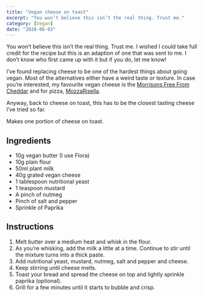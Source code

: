 ```yaml
---
title: "Vegan cheese on toast"
excerpt: "You won’t believe this isn’t the real thing. Trust me."
category: [Vegan]
date: "2020-06-03"
---
```


You won’t believe this isn’t the real thing. Trust me. I wished I could take full credit for the recipe but this is an adaption of one that was sent to me. I don’t know who first came up with it but if you do, let me know!

I’ve found replacing cheese to be one of the hardest things about going vegan. Most of the alternatives either have a weird taste or texture. In case you’re interested, my favourite vegan cheese is the [Morrisons Free From Cheddar](https://groceries.morrisons.com/products/morrisons-free-from-cheddar-430390011) and for pizza, [MozzaRisella](https://www.mozzarisella.co.uk/Products/mozzarisella-classic/).

Anyway, back to cheese on toast, this has to be the closest tasting cheese I’ve tried so far.

Makes one portion of cheese on toast.

## Ingredients

- 10g vegan butter (I use Flora)
- 10g plain flour
- 50ml plant milk
- 40g grated vegan cheese
- 1 tablespoon nutritional yeast
- 1 teaspoon mustard
- A pinch of nutmeg
- Pinch of salt and pepper
- Sprinkle of Paprika

## Instructions

1. Melt butter over a medium heat and whisk in the flour.
2. As you’re whisking, add the milk a little at a time. Continue to stir until the mixture turns into a thick paste.
3. Add nutritional yeast, mustard, nutmeg, salt and pepper and cheese.
4. Keep stirring until cheese melts.
5. Toast your bread and spread the cheese on top and lightly sprinkle paprika (optional).
6. Grill for a few minutes until it starts to bubble and crisp.